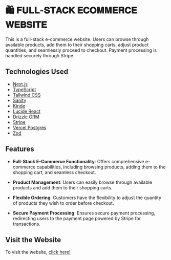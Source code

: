 # 🛍️ 𝐅𝐔𝐋𝐋-𝐒𝐓𝐀𝐂𝐊 𝐄𝐂𝐎𝐌𝐌𝐄𝐑𝐂𝐄 𝐖𝐄𝐁𝐒𝐈𝐓𝐄 

This is a full-stack e-commerce website. Users can browse through available products, add them to their shopping carts, adjust product quantities, and seamlessly proceed to checkout. Payment processing is handled securely through Stripe.

## Technologies Used 

- [Next.js](https://nextjs.org/blog/next-14-2)
- [TypeScript](https://www.typescriptlang.org/)
- [Tailwind CSS](https://tailwindcss.com/)
- [Sanity](https://www.sanity.io/)
- [Kinde](https://kinde.com/)
- [Lucide React](https://lucide.dev/icons/)
- [Drizzle ORM](https://orm.drizzle.team/)
- [Stripe](https://stripe.com/)
- [Vercel Postgres](https://vercel.com/)
- [Zod](https://zod.dev/)

## Features 

- **Full-Stack E-Commerce Functionality**: Offers comprehensive e-commerce capabilities, including browsing products, adding them to the shopping cart, and seamless checkout.
  
- **Product Management**: Users can easily browse through available products and add them to their shopping carts.
  
- **Flexible Ordering**: Customers have the flexibility to adjust the quantity of products they wish to order before checkout.
  
- **Secure Payment Processing**: Ensures secure payment processing, redirecting users to the payment page powered by Stripe for transactions.

## Visit the Website 

To visit the website, [click here!](https://shahmir-full-stack-ecommerce-website.vercel.app/)

